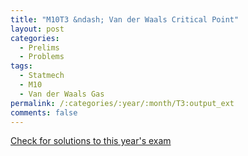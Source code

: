 ```yaml
---
title: "M10T3 &ndash; Van der Waals Critical Point"
layout: post
categories:
  - Prelims
  - Problems
tags:
  - Statmech
  - M10
  - Van der Waals Gas
permalink: /:categories/:year/:month/T3:output_ext
comments: false
---
```

<object data="2010M3T.pdf" type="application/pdf" width="100%" height="500"></object>
<div class="message"><a href='https://princetonprelim.com/prelim/25/'>Check for solutions to this year's exam</a></div>